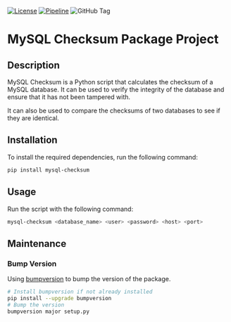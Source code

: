 [![License](https://img.shields.io/github/license/demmonico/mysql-checksum)](LICENSE)
[![Pipeline](https://github.com/demmonico/mysql-checksum/actions/workflows/workflow.yml/badge.svg)](https://github.com/demmonico/mysql-checksum/actions/workflows/workflow.yml)
![GitHub Tag](https://img.shields.io/github/v/tag/demmonico/mysql-checksum)


# MySQL Checksum Package Project

## Description

MySQL Checksum is a Python script that calculates the checksum of a MySQL database. 
It can be used to verify the integrity of the database and ensure that it has not been tampered with.

It can also be used to compare the checksums of two databases to see if they are identical.

## Installation

To install the required dependencies, run the following command:

```bash
pip install mysql-checksum
```

## Usage

Run the script with the following command:

```bash
mysql-checksum <database_name> <user> <password> <host> <port>
```

## Maintenance

### Bump Version

Using [bumpversion](https://pypi.org/project/bumpversion/) to bump the version of the package.

```bash
# Install bumpversion if not already installed
pip install --upgrade bumpversion
# Bump the version
bumpversion major setup.py
```
